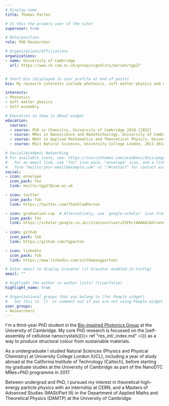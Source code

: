 ```yaml
---
# Display name
title: Thomas Parton

# Is this the primary user of the site?
superuser: true

# Role/position
role: PhD Researcher 

# Organizations/Affiliations
organizations:
- name: University of Cambridge
  url: https://www.ch.cam.ac.uk/group/vignolini/person/tgp27


# Short bio (displayed in user profile at end of posts)
bio: My research interests include photonics, soft matter physics and nanoscale self-assembly.

interests:
- Photonics
- Soft matter physics
- Self-assembly

# Education to show in About widget
education:
  courses:
  - course: PhD in Chemistry, University of Cambridge 2018-[2022]
  - course: MRes in Nanoscience and Nanotechnology, University of Cambridge, 2017-2018
  - course: MASt in Applied Mathematics and Theoretical Physics, University of Cambridge, 2015-2016
  - course: MSci Natural Sciences, University College London, 2011-2014

# Social/Academic Networking
# For available icons, see: https://sourcethemes.com/academic/docs/page-builder/#icons
#   For an email link, use "fas" icon pack, "envelope" icon, and a link in the
#   form "mailto:your-email@example.com" or "/#contact" for contact widget.
social:
- icon: envelope
  icon_pack: fas
  link: mailto:tgp27@cam.ac.uk

- icon: twitter
  icon_pack: fab
  link: https://twitter.com/ThatGladPerson

- icon: graduation-cap  # Alternatively, use `google-scholar` icon from `ai` icon pack
  icon_pack: fas
  link: https://scholar.google.co.uk/citations?user=ZSFKctAAAAAJ&hl=en&oi=ao
  
- icon: github
  icon_pack: fab
  link: https://github.com/tgparton

- icon: linkedin
  icon_pack: fab
  link: https://www.linkedin.com/in/thomasgparton/

# Enter email to display Gravatar (if Gravatar enabled in Config)
email: ""

# Highlight the author in author lists? (true/false)
highlight_name: true

# Organizational groups that you belong to (for People widget)
#   Set this to `[]` or comment out if you are not using People widget.
user_groups:
- Researchers
---
```

I'm a third-year PhD student in the [Bio-inspired Photonics Group](https://www.ch.cam.ac.uk/group/vignolini/) at the University of Cambridge. My core PhD research is focussed on the [self-assembly of cellulose nanocrystals]({{< ref "res_int/_index.md" >}}) as a way to produce structural colour from sustainable materials. 

As a undergraduate I studied Natural Sciences (Physics and Physical Chemistry) at University College London (UCL), including a year of study abroad at the California Institute of Technology (Caltech), before starting my graduate studies at the University of Cambridge as part of the NanoDTC MRes+PhD programme in 2017.

Between undergrad and PhD, I pursued my interest in theoretical high-energy particle physics with an internship at CERN, and a Masters of Advanced Studies (MASt/Part III) in the Department of Applied Maths and Theoretical Physics (DAMTP) at the University of Cambridge.

